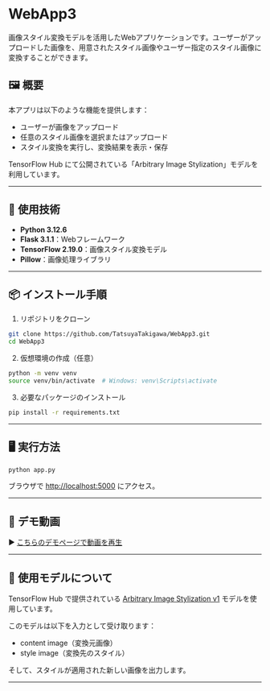 # WebApp3

画像スタイル変換モデルを活用したWebアプリケーションです。ユーザーがアップロードした画像を、用意されたスタイル画像やユーザー指定のスタイル画像に変換することができます。

## 🖼️ 概要

本アプリは以下のような機能を提供します：

- ユーザーが画像をアップロード
- 任意のスタイル画像を選択またはアップロード
- スタイル変換を実行し、変換結果を表示・保存

TensorFlow Hub にて公開されている「Arbitrary Image Stylization」モデルを利用しています。

---

## 🚀 使用技術

- **Python 3.12.6**
- **Flask 3.1.1**：Webフレームワーク
- **TensorFlow 2.19.0**：画像スタイル変換モデル
- **Pillow**：画像処理ライブラリ

---

## 📦 インストール手順

1. リポジトリをクローン

```bash
git clone https://github.com/TatsuyaTakigawa/WebApp3.git
cd WebApp3
```

2. 仮想環境の作成（任意）

```bash
python -m venv venv
source venv/bin/activate  # Windows: venv\Scripts\activate
```

3. 必要なパッケージのインストール

```bash
pip install -r requirements.txt
```

---

## 🖥️ 実行方法

```bash
python app.py
```

ブラウザで [http://localhost:5000](http://localhost:5000) にアクセス。

---

## 🎥 デモ動画

▶️ [こちらのデモページで動画を再生](https://TatsuyaTakigawa.github.io/WebApp3/)

---

## 🧠 使用モデルについて

TensorFlow Hub で提供されている [Arbitrary Image Stylization v1](https://www.kaggle.com/models/google/arbitrary-image-stylization-v1/code) モデルを使用しています。

このモデルは以下を入力として受け取ります：

- content image（変換元画像）
- style image（変換先のスタイル）

そして、スタイルが適用された新しい画像を出力します。

---
